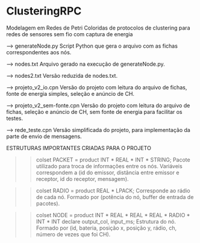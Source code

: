 # ClusteringRPC
Modelagem em Redes de Petri Coloridas de protocolos de clustering para redes de sensores sem fio com captura de energia

--> generateNode.py
    Script Python que gera o arquivo com as fichas correspondentes aos nós. 
    
--> nodes.txt
    Arquivo gerado na execução de generateNode.py.
    
--> nodes2.txt
    Versão reduzida de nodes.txt.
    
--> projeto_v2_io.cpn
    Versão do projeto com leitura do arquivo de fichas, fonte de energia simples, seleção e anúncio de CH. 
    
--> projeto_v2_sem-fonte.cpn
    Versão do projeto com leitura do arquivo de fichas, seleção e anúncio de CH, sem fonte de energia para facilitar os testes.
    
--> rede_teste.cpn
    Versão simplificada do projeto, para implementação da parte de envio de mensagens.
    
    
ESTRUTURAS IMPORTANTES CRIADAS PARA O PROJETO

>> colset PACKET = product INT * REAL * INT * STRING;
    Pacote utilizado para troca de informações entre os nós. Variáveis correspondem a (id do emissor, distância entre emissor e receptor, id do receptor, mensagem).
    
>> colset RADIO = product REAL * LPACK;
    Corresponde ao rádio de cada nó. Formado por (potência do nó, buffer de entrada de pacotes).

>> colset NODE = product INT * REAL * REAL * REAL * RADIO * INT * INT declare output_col, input_ms;
    Estrutura do nó. Formado por (id, bateria, posição x, posição y, rádio, ch, número de vezes que foi CH).
